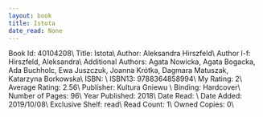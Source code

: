 ```yaml
---
layout: book
title: Istota
date_read: None
---
```


Book Id: 40104208\ 
Title: Istota\ 
Author: Aleksandra Hirszfeld\ 
Author l-f: Hirszfeld, Aleksandra\ 
Additional Authors: Agata Nowicka, Agata Bogacka, Ada Buchholc, Ewa Juszczuk, Joanna Krótka, Dagmara Matuszak, Katarzyna Borkowska\ 
ISBN: \ 
ISBN13: 9788364858994\ 
My Rating: 2\ 
Average Rating: 2.56\ 
Publisher: Kultura Gniewu  \ 
Binding: Hardcover\ 
Number of Pages: 96\ 
Year Published: 2018\ 
Date Read: \ 
Date Added: 2019/10/08\ 
Exclusive Shelf: read\ 
Read Count: 1\ 
Owned Copies: 0\ 

